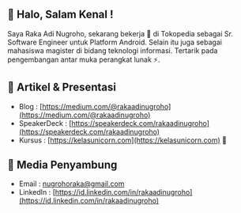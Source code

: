 ## 👋 Halo, Salam Kenal !
Saya Raka Adi Nugroho, sekarang bekerja 🔭 di Tokopedia sebagai Sr. Software Engineer untuk Platform Android. Selain itu juga sebagai mahasiswa magister di bidang teknologi informasi. Tertarik pada pengembangan antar muka perangkat lunak ⚡.

## :art: Artikel & Presentasi
  - Blog : [https://medium.com/@rakaadinugroho](https://medium.com/@rakaadinugroho)
  - SpeakerDeck : [https://speakerdeck.com/rakaadinugroho](https://speakerdeck.com/rakaadinugroho)
  - Kursus : [https://kelasunicorn.com](https://kelasunicorn.com) 🌱

## 💬 Media Penyambung 
  - Email : [nugrohoraka@gmail.com](mailto:nugrohoraka@gmail.com)
  - LinkedIn : [https://id.linkedin.com/in/rakaadinugroho](https://id.linkedin.com/in/rakaadinugroho)
